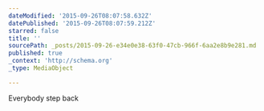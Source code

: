 ```yaml
---
dateModified: '2015-09-26T08:07:58.632Z'
datePublished: '2015-09-26T08:07:59.212Z'
starred: false
title: ''
sourcePath: _posts/2015-09-26-e34e0e38-63f0-47cb-966f-6aa2e8b9e281.md
published: true
_context: 'http://schema.org'
_type: MediaObject

---
```

Everybody step back